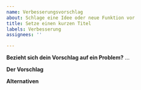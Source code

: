 ```yaml
---
name: Verbesserungsvorschlag
about: Schlage eine Idee oder neue Funktion vor
title: Setze einen kurzen Titel
labels: Verbesserung
assignees: ''

---
```


**Bezieht sich dein Vorschlag auf ein Problem?**
...

**Der Vorschlag**
<!-- Beschreibe den Vorschlag ausführlich, aber deutlich -->

**Alternativen**
<!-- Gibt es Alternativen? -->
